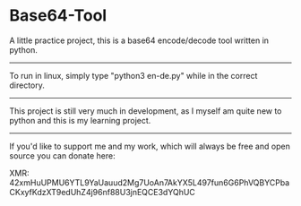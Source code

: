 # Base64-Tool
A little practice project, this is a base64 encode/decode tool written in python.
______________________________________________________________________________________________
To run in linux, simply type "python3 en-de.py" while in the correct directory.
______________________________________________________________________________________________
This project is still very much in development, as I myself am quite new to python and this is my learning project.
______________________________________________________________________________________________

If you'd like to support me and my work, which will always be free and open source you can donate here:

XMR: 42xmHuUPMU6YTL9YaUauud2Mg7UoAn7AkYX5L497fun6G6PhVQBYCPbaCKxyfKdzXT9edUhZ4j96nf88U3jnEQCE3dYQhUC

